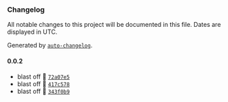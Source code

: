 ### Changelog

All notable changes to this project will be documented in this file. Dates are displayed in UTC.

Generated by [`auto-changelog`](https://github.com/CookPete/auto-changelog).

#### 0.0.2

- blast off 🚀 [`72a07e5`](https://github.com/xotomicro/xotomicro-front-common-registry/commit/72a07e55d325afad6fc536223b166ea7947316f6)
- blast off 🚀 [`417c578`](https://github.com/xotomicro/xotomicro-front-common-registry/commit/417c578f2818df265d027b72900cff3893c5d1da)
- blast off 🚀 [`343f0b9`](https://github.com/xotomicro/xotomicro-front-common-registry/commit/343f0b9b620a42dd2586151e2c28058b8cf37f77)
